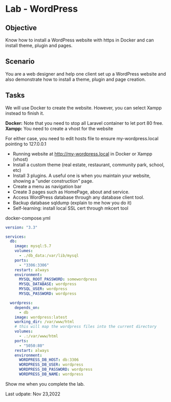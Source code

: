 # Lab - WordPress

## Objective

Know how to install a WordPress website with https in Docker and can install theme, plugin and pages.

## Scenario

You are a web designer and help one client set up a WordPress website and also demonstrate how to install a theme, plugin and page creation.

## Tasks

We will use Docker to create the website. However, you can select Xampp instead to finish it.

**Docker:** Note that you need to stop all Laravel container to let port 80 free.
**Xampp:** You need to create a vhost for the website

For either case, you need to edit hosts file to ensure my-wordpress.local pointing to 127.0.0.1

- Running website at http://my-wordpress.local in Docker or Xampp (vhost)
- Install a custom theme (real estate, restaurant, community park, school, etc)
- Install 3 plugins. A useful one is when you maintain your website, showing a "under construction" page.
- Create a menu as navigation bar
- Create 3 pages such as HomePage, about and service.
- Access WordPress database through any database client tool.
- Backup database sqldump (explain to me how you do it)
- Self-learning: install local SSL cert through mkcert tool

docker-compose.yml

```yml
version: "3.3"

services:
  db:
    image: mysql:5.7
    volumes:
      - ./db_data:/var/lib/mysql
    ports:
      - "3306:3306"
    restart: always
    environment:
      MYSQL_ROOT_PASSWORD: somewordpress
      MYSQL_DATABASE: wordpress
      MYSQL_USER: wordpress
      MYSQL_PASSWORD: wordpress

  wordpress:
    depends_on:
      - db
    image: wordpress:latest
    working_dir: /var/www/html
    # this will map the wordpress files into the current directory
    volumes:
      - .:/var/www/html
    ports:
      - "5050:80"
    restart: always
    environment:
      WORDPRESS_DB_HOST: db:3306
      WORDPRESS_DB_USER: wordpress
      WORDPRESS_DB_PASSWORD: wordpress
      WORDPRESS_DB_NAME: wordpress
```

Show me when you complete the lab.

Last udpate: Nov 23,2022
